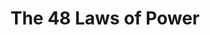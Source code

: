 ---
title: "The 48 Laws of Power"
authors:
- Robert Greene
year: 1998
goodreads: 1303
rating: 4
tags:
- Psychology
---